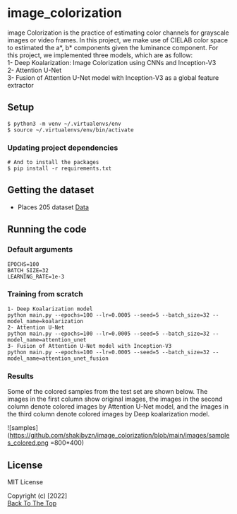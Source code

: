 # image_colorization
image Colorization is the practice of estimating color channels for grayscale images or video frames. In this project, we make use of CIELAB color space to estimated the a*, b* components given the luminance component. For this project, we implemented three models, which are as follow:  
1- Deep Koalarization: Image Colorization using CNNs and Inception-V3   
2- Attention U-Net  
3- Fusion of Attention U-Net model with Inception-V3 as a global feature extractor  

## Setup

```console
$ python3 -m venv ~/.virtualenvs/env
$ source ~/.virtualenvs/env/bin/activate
```

### Updating project dependencies

```console
# And to install the packages
$ pip install -r requirements.txt
```

## Getting the dataset
*  Places 205 dataset [Data](http://places2.csail.mit.edu/download.html)


## Running the code

### Default arguments

```shell
EPOCHS=100
BATCH_SIZE=32
LEARNING_RATE=1e-3
```

### Training from scratch

```shell
1- Deep Koalarization model
python main.py --epochs=100 --lr=0.0005 --seed=5 --batch_size=32 --model_name=koalarization
2- Attention U-Net
python main.py --epochs=100 --lr=0.0005 --seed=5 --batch_size=32 --model_name=attention_unet
3- Fusion of Attention U-Net model with Inception-V3
python main.py --epochs=100 --lr=0.0005 --seed=5 --batch_size=32 --model_name=attention_unet_fusion
```

### Results
Some of the colored samples from the test set are shown below. The images in the first column show original images, the images in the second column denote colored images by Attention U-Net model, and the images in the third column denote colored images by Deep koalarization model.

![samples](https://github.com/shakibyzn/image_colorization/blob/main/images/samples_colored.png =800*400)
## License

MIT License

Copyright (c) [2022]    
[Back To The Top](#image_colorization)
